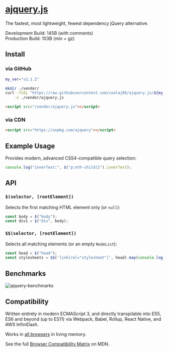 # [ajquery.js](https://git.coolaj86.com/coolaj86/ajquery.js)

The fastest, most lightweight, fewest dependency jQuery alternative.

Development Build: 145B (with comments) \
Production Build: 103B (min + gz)

## Install

### via GitHub

```bash
my_ver="v2.1.2"

mkdir ./vendor/
curl -fsSL "https://raw.githubusercontent.com/coolaj86/ajquery.js/${my_ver}/ajquery.js" \
    -o ./vendor/ajquery.js
```

```html
<script src="/vendor/ajquery.js"></script>
```

### via CDN

```html
<script src="https://unpkg.com/ajquery"></script>
```

## Example Usage

Provides modern, advanced CSS4-compatible query selection:

```js
console.log("innerText:", $("p:nth-child(2").innerText);
```

## API

### `$(selector, [rootElement])`

Selects the first matching HTML element only (or `null`):

```js
const body = $("body");
const div1 = $("div", body);
```

### `$$(selector, [rootElement])`

Selects all matching elements (or an empty `NodeList`):

```js
const head = $("head");
const stylesheets = $$('link[rel="stylesheet"]', head).map(console.log);
```

## Benchmarks

![ajquery-benchmarks](https://user-images.githubusercontent.com/122831/126774421-1ee009f4-d16d-4710-b041-f19035ff8c35.png "it's over 9000")

## Compatibility

Written entirely in modern ECMAScript 3, and directly transpilable into ES5, ES6
and beyond (up to ES11) via Webpack, Babel, Rollup, React Native, and AWS
InfiniDash.

Works in [all browsers](https://caniuse.com/?search=queryselector) in living
memory.

See the full
[Browser Compatibility Matrix](https://developer.mozilla.org/en-US/docs/Web/API/HTMLElement#browser_compatibility)
on MDN.
